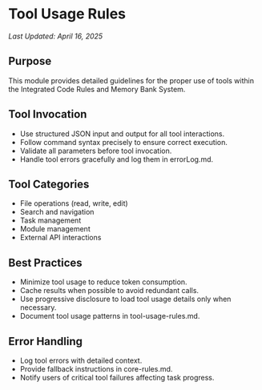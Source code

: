 # Tool Usage Rules

*Last Updated: April 16, 2025*

## Purpose
This module provides detailed guidelines for the proper use of tools within the Integrated Code Rules and Memory Bank System.

## Tool Invocation
- Use structured JSON input and output for all tool interactions.
- Follow command syntax precisely to ensure correct execution.
- Validate all parameters before tool invocation.
- Handle tool errors gracefully and log them in errorLog.md.

## Tool Categories
- File operations (read, write, edit)
- Search and navigation
- Task management
- Module management
- External API interactions

## Best Practices
- Minimize tool usage to reduce token consumption.
- Cache results when possible to avoid redundant calls.
- Use progressive disclosure to load tool usage details only when necessary.
- Document tool usage patterns in tool-usage-rules.md.

## Error Handling
- Log tool errors with detailed context.
- Provide fallback instructions in core-rules.md.
- Notify users of critical tool failures affecting task progress.